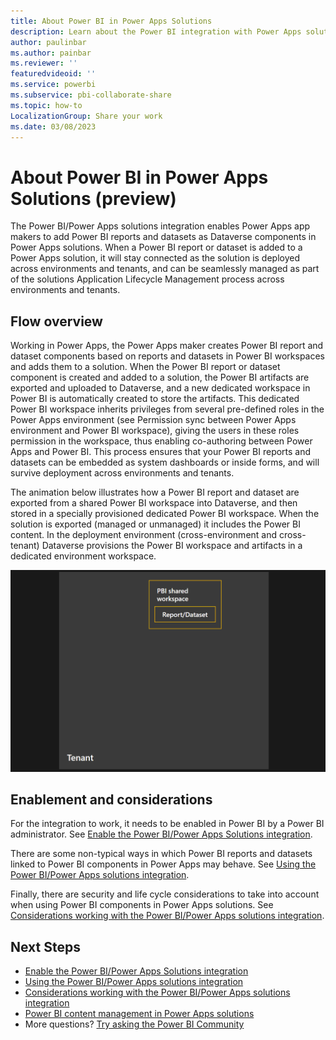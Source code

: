 ```yaml
---
title: About Power BI in Power Apps Solutions
description: Learn about the Power BI integration with Power Apps solutions.
author: paulinbar
ms.author: painbar
ms.reviewer: ''
featuredvideoid: ''
ms.service: powerbi
ms.subservice: pbi-collaborate-share
ms.topic: how-to
LocalizationGroup: Share your work
ms.date: 03/08/2023
---
```


# About Power BI in Power Apps Solutions (preview)

The Power BI/Power Apps solutions integration enables Power Apps app makers to add Power BI reports and datasets as Dataverse components in Power Apps solutions. When a Power BI report or dataset is added to a Power Apps solution, it will stay connected as the solution is deployed across environments and tenants, and can be seamlessly managed as part of the solutions Application Lifecycle Management process across environments and tenants.

## Flow overview

Working in Power Apps, the Power Apps maker creates Power BI report and dataset components based on reports and datasets in Power BI workspaces and adds them to a solution. When the Power BI report or dataset component is created and added to a solution, the Power BI artifacts are exported and uploaded to Dataverse, and a new dedicated workspace in Power BI is automatically created to store the artifacts. This dedicated Power BI workspace inherits privileges from several pre-defined roles in the Power Apps environment (see Permission sync between Power Apps environment and Power BI workspace), giving the users in these roles permission in the workspace, thus enabling co-authoring between Power Apps and Power BI. This process ensures that your Power BI reports and datasets can be embedded as system dashboards or inside forms, and will survive deployment across environments and tenants.

The animation below illustrates how a Power BI report and dataset are exported from a shared Power BI workspace into Dataverse, and then stored in a specially provisioned dedicated Power BI workspace. When the solution is exported (managed or unmanaged) it includes the Power BI content.​ In the deployment environment (cross-environment and cross-tenant) Dataverse provisions the Power BI workspace and artifacts in a dedicated environment workspace.

![Animated diagram of Power B I Power Apps solutions integration.](./media/service-power-bi-powerapps-integration-about/integration-diagram.gif)

## Enablement and considerations

For the integration to work, it needs to be enabled in Power BI by a Power BI administrator. See [Enable the Power BI/Power Apps Solutions integration](./service-power-bi-powerapps-integration-enable.md).

There are some non-typical ways in which Power BI reports and datasets linked to Power BI components in Power Apps may behave. See [Using the Power BI/Power Apps solutions integration](./service-power-bi-powerapps-integration-using.md).

Finally, there are security and life cycle considerations to take into account when using Power BI components in Power Apps solutions. See [Considerations working with the Power BI/Power Apps solutions integration](./service-power-bi-powerapps-integration-considerations.md).

## Next Steps

* [Enable the Power BI/Power Apps Solutions integration](./service-power-bi-powerapps-integration-enable.md)
* [Using the Power BI/Power Apps solutions integration](./service-power-bi-powerapps-integration-using.md)
* [Considerations working with the Power BI/Power Apps solutions integration](./service-power-bi-powerapps-integration-considerations.md)
* [Power BI content management in Power Apps solutions](/power-apps/maker/model-driven-apps/power-bi-content-management-power-apps-solutions)
* More questions? [Try asking the Power BI Community](https://community.powerbi.com/)